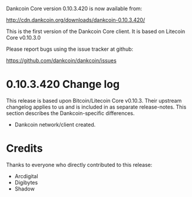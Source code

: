 Dankcoin Core version 0.10.3.420 is now available from:

  <http://cdn.dankcoin.org/downloads/dankcoin-0.10.3.420/>

This is the first version of the Dankcoin Core client.
It is based on Litecoin Core v0.10.3.0

Please report bugs using the issue tracker at github:

  <https://github.com/dankcoin/dankcoin/issues>


0.10.3.420 Change log
=================

This release is based upon Bitcoin/Litecoin Core v0.10.3.  Their upstream changelog applies to us and
is included in as separate release-notes.  This section describes the Dankcoin-specific differences.

- Dankcoin network/client created. 

Credits
=======

Thanks to everyone who directly contributed to this release:

- Arcdigital
- Digibytes
- Shadow